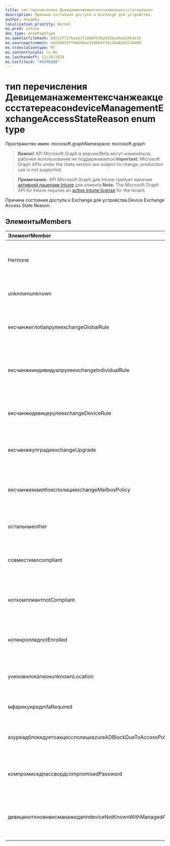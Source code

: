 ```yaml
---
title: тип перечисления Девицеманажементексчанжеакцессстатереасон
description: Причина состояния доступа к Exchange для устройства.
author: dougeby
localization_priority: Normal
ms.prod: intune
doc_type: enumPageType
ms.openlocfilehash: 695127717baa51f1888fd3b20d2bed4a42464e1b
ms.sourcegitcommit: eb536655ffd8d49ae258664f35c50a8263238400
ms.translationtype: MT
ms.contentlocale: ru-RU
ms.lasthandoff: 11/18/2020
ms.locfileid: "49299200"
---
```

# <a name="devicemanagementexchangeaccessstatereason-enum-type"></a><span data-ttu-id="44ef6-103">тип перечисления Девицеманажементексчанжеакцессстатереасон</span><span class="sxs-lookup"><span data-stu-id="44ef6-103">deviceManagementExchangeAccessStateReason enum type</span></span>

<span data-ttu-id="44ef6-104">Пространство имен: microsoft.graph</span><span class="sxs-lookup"><span data-stu-id="44ef6-104">Namespace: microsoft.graph</span></span>

> <span data-ttu-id="44ef6-105">**Важно!** API Microsoft Graph в версии/Beta могут изменяться; рабочее использование не поддерживается.</span><span class="sxs-lookup"><span data-stu-id="44ef6-105">**Important:** Microsoft Graph APIs under the /beta version are subject to change; production use is not supported.</span></span>

> <span data-ttu-id="44ef6-106">**Примечание.** API Microsoft Graph для Intune требует наличия [активной лицензии Intune](https://go.microsoft.com/fwlink/?linkid=839381) для клиента.</span><span class="sxs-lookup"><span data-stu-id="44ef6-106">**Note:** The Microsoft Graph API for Intune requires an [active Intune license](https://go.microsoft.com/fwlink/?linkid=839381) for the tenant.</span></span>

<span data-ttu-id="44ef6-107">Причина состояния доступа к Exchange для устройства.</span><span class="sxs-lookup"><span data-stu-id="44ef6-107">Device Exchange Access State Reason.</span></span>

## <a name="members"></a><span data-ttu-id="44ef6-108">Элементы</span><span class="sxs-lookup"><span data-stu-id="44ef6-108">Members</span></span>
|<span data-ttu-id="44ef6-109">Элемент</span><span class="sxs-lookup"><span data-stu-id="44ef6-109">Member</span></span>|<span data-ttu-id="44ef6-110">Значение</span><span class="sxs-lookup"><span data-stu-id="44ef6-110">Value</span></span>|<span data-ttu-id="44ef6-111">Описание</span><span class="sxs-lookup"><span data-stu-id="44ef6-111">Description</span></span>|
|:---|:---|:---|
|<span data-ttu-id="44ef6-112">Нет</span><span class="sxs-lookup"><span data-stu-id="44ef6-112">none</span></span>|<span data-ttu-id="44ef6-113">нуль</span><span class="sxs-lookup"><span data-stu-id="44ef6-113">0</span></span>|<span data-ttu-id="44ef6-114">Не обнаружена Причина состояния доступа в Exchange</span><span class="sxs-lookup"><span data-stu-id="44ef6-114">No access state reason discovered from Exchange</span></span>|
|<span data-ttu-id="44ef6-115">unknown</span><span class="sxs-lookup"><span data-stu-id="44ef6-115">unknown</span></span>|<span data-ttu-id="44ef6-116">1,1</span><span class="sxs-lookup"><span data-stu-id="44ef6-116">1</span></span>|<span data-ttu-id="44ef6-117">Причина неизвестного состояния доступа</span><span class="sxs-lookup"><span data-stu-id="44ef6-117">Unknown access state reason</span></span>|
|<span data-ttu-id="44ef6-118">ексчанжеглобалруле</span><span class="sxs-lookup"><span data-stu-id="44ef6-118">exchangeGlobalRule</span></span>|<span data-ttu-id="44ef6-119">2</span><span class="sxs-lookup"><span data-stu-id="44ef6-119">2</span></span>|<span data-ttu-id="44ef6-120">Состояние доступа определяется глобальным правилом Exchange</span><span class="sxs-lookup"><span data-stu-id="44ef6-120">Access state determined by Exchange Global rule</span></span>|
|<span data-ttu-id="44ef6-121">ексчанжеиндивидуалруле</span><span class="sxs-lookup"><span data-stu-id="44ef6-121">exchangeIndividualRule</span></span>|<span data-ttu-id="44ef6-122">4</span><span class="sxs-lookup"><span data-stu-id="44ef6-122">3</span></span>|<span data-ttu-id="44ef6-123">Состояние доступа определяется индивидуальной правилом Exchange</span><span class="sxs-lookup"><span data-stu-id="44ef6-123">Access state determined by Exchange Individual rule</span></span>|
|<span data-ttu-id="44ef6-124">ексчанжедевицеруле</span><span class="sxs-lookup"><span data-stu-id="44ef6-124">exchangeDeviceRule</span></span>|<span data-ttu-id="44ef6-125">4 </span><span class="sxs-lookup"><span data-stu-id="44ef6-125">4</span></span>|<span data-ttu-id="44ef6-126">Состояние доступа определяется правилом устройства Exchange</span><span class="sxs-lookup"><span data-stu-id="44ef6-126">Access state determined by Exchange Device rule</span></span>|
|<span data-ttu-id="44ef6-127">ексчанжеупграде</span><span class="sxs-lookup"><span data-stu-id="44ef6-127">exchangeUpgrade</span></span>|<span data-ttu-id="44ef6-128">5 </span><span class="sxs-lookup"><span data-stu-id="44ef6-128">5</span></span>|<span data-ttu-id="44ef6-129">Состояние доступа из-за обновления Exchange</span><span class="sxs-lookup"><span data-stu-id="44ef6-129">Access state due to Exchange upgrade</span></span>|
|<span data-ttu-id="44ef6-130">ексчанжемаилбоксполици</span><span class="sxs-lookup"><span data-stu-id="44ef6-130">exchangeMailboxPolicy</span></span>|<span data-ttu-id="44ef6-131">6 </span><span class="sxs-lookup"><span data-stu-id="44ef6-131">6</span></span>|<span data-ttu-id="44ef6-132">Состояние доступа определяется политикой почтовых ящиков Exchange</span><span class="sxs-lookup"><span data-stu-id="44ef6-132">Access state determined by Exchange Mailbox Policy</span></span>|
|<span data-ttu-id="44ef6-133">остальные</span><span class="sxs-lookup"><span data-stu-id="44ef6-133">other</span></span>|<span data-ttu-id="44ef6-134">7 </span><span class="sxs-lookup"><span data-stu-id="44ef6-134">7</span></span>|<span data-ttu-id="44ef6-135">Состояние доступа определяется Exchange</span><span class="sxs-lookup"><span data-stu-id="44ef6-135">Access state determined by Exchange</span></span>|
|<span data-ttu-id="44ef6-136">совместимо</span><span class="sxs-lookup"><span data-stu-id="44ef6-136">compliant</span></span>|<span data-ttu-id="44ef6-137">8 </span><span class="sxs-lookup"><span data-stu-id="44ef6-137">8</span></span>|<span data-ttu-id="44ef6-138">Состояние доступа, предоставленное запросом на соответствие</span><span class="sxs-lookup"><span data-stu-id="44ef6-138">Access state granted by compliance challenge</span></span>|
|<span data-ttu-id="44ef6-139">ноткомплиант</span><span class="sxs-lookup"><span data-stu-id="44ef6-139">notCompliant</span></span>|<span data-ttu-id="44ef6-140">9 </span><span class="sxs-lookup"><span data-stu-id="44ef6-140">9</span></span>|<span data-ttu-id="44ef6-141">Состояние доступа отозвано с помощью запроса на соответствие</span><span class="sxs-lookup"><span data-stu-id="44ef6-141">Access state revoked by compliance challenge</span></span>|
|<span data-ttu-id="44ef6-142">нотенроллед</span><span class="sxs-lookup"><span data-stu-id="44ef6-142">notEnrolled</span></span>|<span data-ttu-id="44ef6-143">10 </span><span class="sxs-lookup"><span data-stu-id="44ef6-143">10</span></span>|<span data-ttu-id="44ef6-144">Состояние доступа, аннулированное запросом управления</span><span class="sxs-lookup"><span data-stu-id="44ef6-144">Access state revoked by management challenge</span></span>|
|<span data-ttu-id="44ef6-145">ункновнлокатион</span><span class="sxs-lookup"><span data-stu-id="44ef6-145">unknownLocation</span></span>|<span data-ttu-id="44ef6-146">12 </span><span class="sxs-lookup"><span data-stu-id="44ef6-146">12</span></span>|<span data-ttu-id="44ef6-147">Состояние доступа в связи с неизвестным расположением</span><span class="sxs-lookup"><span data-stu-id="44ef6-147">Access state due to unknown location</span></span>|
|<span data-ttu-id="44ef6-148">мфарекуиред</span><span class="sxs-lookup"><span data-stu-id="44ef6-148">mfaRequired</span></span>|<span data-ttu-id="44ef6-149">13 </span><span class="sxs-lookup"><span data-stu-id="44ef6-149">13</span></span>|<span data-ttu-id="44ef6-150">Состояние доступа из-за вызова MFA</span><span class="sxs-lookup"><span data-stu-id="44ef6-150">Access state due to MFA challenge</span></span>|
|<span data-ttu-id="44ef6-151">азуреадблоккдуетоакцессполици</span><span class="sxs-lookup"><span data-stu-id="44ef6-151">azureADBlockDueToAccessPolicy</span></span>|<span data-ttu-id="44ef6-152">14 </span><span class="sxs-lookup"><span data-stu-id="44ef6-152">14</span></span>|<span data-ttu-id="44ef6-153">Состояние доступа, отозванное политикой доступа AAD</span><span class="sxs-lookup"><span data-stu-id="44ef6-153">Access State revoked by AAD Access Policy</span></span>|
|<span data-ttu-id="44ef6-154">компромиседпассворд</span><span class="sxs-lookup"><span data-stu-id="44ef6-154">compromisedPassword</span></span>|<span data-ttu-id="44ef6-155">15 </span><span class="sxs-lookup"><span data-stu-id="44ef6-155">15</span></span>|<span data-ttu-id="44ef6-156">Состояние доступа отозвано с помощью скомпрометированного пароля</span><span class="sxs-lookup"><span data-stu-id="44ef6-156">Access State revoked by compromised password</span></span>|
|<span data-ttu-id="44ef6-157">девиценоткновнвисманажедапп</span><span class="sxs-lookup"><span data-stu-id="44ef6-157">deviceNotKnownWithManagedApp</span></span>|<span data-ttu-id="44ef6-158">16 </span><span class="sxs-lookup"><span data-stu-id="44ef6-158">16</span></span>|<span data-ttu-id="44ef6-159">Состояние доступа, отозванное с помощью вызова управляемого приложения</span><span class="sxs-lookup"><span data-stu-id="44ef6-159">Access state revoked by managed application challenge</span></span>|




